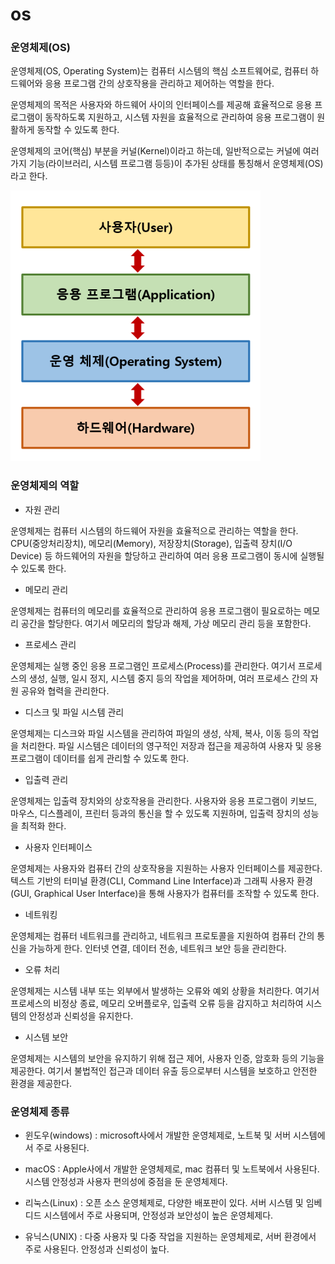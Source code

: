 # os

### 운영체제(OS)

운영체제(OS, Operating System)는 컴퓨터 시스템의 핵심 소프트웨어로, 컴퓨터 하드웨어와 응용 프로그램 간의 상호작용을 관리하고 제어하는 역할을 한다.

운영체제의 목적은 사용자와 하드웨어 사이의 인터페이스를 제공해 효율적으로 응용 프로그램이 동작하도록 지원하고, 시스템 자원을 효율적으로 관리하여 응용 프로그램이 원활하게 동작할 수 있도록 한다.

운영체제의 코어(핵심) 부분을 커널(Kernel)이라고 하는데, 일반적으로는 커널에 여러가지 기능(라이브러리, 시스템 프로그램 등등)이 추가된 상태를 통칭해서 운영체제(OS)라고 한다.

![alt text](./img/os.png)

### 운영체제의 역할

- 자원 관리

운영체제는 컴퓨터 시스템의 하드웨어 자원을 효율적으로 관리하는 역할을 한다. CPU(중앙처리장치), 메모리(Memory), 저장장치(Storage), 입출력 장치(I/O Device) 등 하드웨어의 자원을 할당하고 관리하여 여러 응용 프로그램이 동시에 실행될 수 있도록 한다.

- 메모리 관리

운영체제는 컴퓨터의 메모리를 효율적으로 관리하여 응용 프로그램이 필요로하는 메모리 공간을 할당한다. 여기서 메모리의 할당과 해제, 가상 메모리 관리 등을 포함한다.

- 프로세스 관리

운영체제는 실행 중인 응용 프로그램인 프로세스(Process)를 관리한다. 여기서 프로세스의 생성, 실행, 일시 정지, 시스템 중지 등의 작업을 제어하며, 여러 프로세스 간의 자원 공유와 협력을 관리한다.

- 디스크 및 파일 시스템 관리

운영체제는 디스크와 파일 시스템을 관리하여 파일의 생성, 삭제, 복사, 이동 등의 작업을 처리한다. 파일 시스템은 데이터의 영구적인 저장과 접근을 제공하여 사용자 및 응용 프로그램이 데이터를 쉽게 관리할 수 있도록 한다.

- 입출력 관리

운영체제는 입출력 장치와의 상호작용을 관리한다. 사용자와 응용 프로그램이 키보드, 마우스, 디스플레이, 프린터 등과의 통신을 할 수 있도록 지원하며, 입출력 장치의 성능을 최적화 한다.

- 사용자 인터페이스

운영체제는 사용자와 컴퓨터 간의 상호작용을 지원하는 사용자 인터페이스를 제공한다. 텍스트 기반의 터미널 환경(CLI, Command Line Interface)과 그래픽 사용자 환경(GUI, Graphical User Interface)을 통해 사용자가 컴퓨터를 조작할 수 있도록 한다.

- 네트워킹

운영체제는 컴퓨터 네트워크를 관리하고, 네트워크 프로토콜을 지원하여 컴퓨터 간의 통신을 가능하게 한다. 인터넷 연결, 데이터 전송, 네트워크 보안 등을 관리한다.

- 오류 처리

운영체제는 시스템 내부 또는 외부에서 발생하는 오류와 예외 상황을 처리한다. 여기서 프로세스의 비정상 종료, 메모리 오버플로우, 입출력 오류 등을 감지하고 처리하여 시스템의 안정성과 신뢰성을 유지한다.

- 시스템 보안

운영체제는 시스템의 보안을 유지하기 위해 접근 제어, 사용자 인증, 암호화 등의 기능을 제공한다. 여기서 불법적인 접근과 데이터 유출 등으로부터 시스템을 보호하고 안전한 환경을 제공한다.

### 운영체제 종류

- 윈도우(windows) : microsoft사에서 개발한 운영체제로, 노트북 및 서버 시스템에서 주로 사용된다.

- macOS : Apple사에서 개발한 운영체제로, mac 컴퓨터 및 노트북에서 사용된다. 시스템 안정성과 사용자 편의성에 중점을 둔 운영체제다.

- 리눅스(Linux) : 오픈 소스 운영체제로, 다양한 배포판이 있다. 서버 시스템 및 임베디드 시스템에서 주로 사용되며, 안정성과 보안성이 높은 운영체제다.

- 유닉스(UNIX) : 다중 사용자 및 다중 작업을 지원하는 운영체제로, 서버 환경에서 주로 사용된다. 안정성과 신뢰성이 높다.
